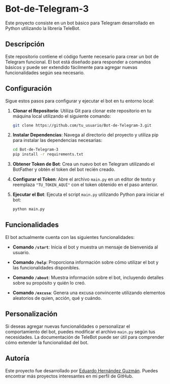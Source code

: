 # Bot-de-Telegram-3

Este proyecto consiste en un bot básico para Telegram desarrollado en Python utilizando la librería TeleBot.

## Descripción

Este repositorio contiene el código fuente necesario para crear un bot de Telegram funcional. El bot está diseñado para responder a comandos básicos y puede ser extendido fácilmente para agregar nuevas funcionalidades según sea necesario.

## Configuración

Sigue estos pasos para configurar y ejecutar el bot en tu entorno local:

1. **Clonar el Repositorio**: Utiliza Git para clonar este repositorio en tu máquina local utilizando el siguiente comando:

    ```bash
    git clone https://github.com/tu_usuario/Bot-de-Telegram-3.git
    ```

2. **Instalar Dependencias**: Navega al directorio del proyecto y utiliza pip para instalar las dependencias necesarias:

    ```bash
    cd Bot-de-Telegram-3
    pip install -r requirements.txt
    ```

3. **Obtener Token de Bot**: Crea un nuevo bot en Telegram utilizando el BotFather y obtén el token del bot recién creado.

4. **Configurar el Token**: Abre el archivo `main.py` en un editor de texto y reemplaza `"TU_TOKEN_AQUÍ"` con el token obtenido en el paso anterior.

5. **Ejecutar el Bot**: Ejecuta el script `main.py` utilizando Python para iniciar el bot:

    ```bash
    python main.py
    ```

## Funcionalidades

El bot actualmente cuenta con las siguientes funcionalidades:

- **Comando `/start`**: Inicia el bot y muestra un mensaje de bienvenida al usuario.

- **Comando `/help`**: Proporciona información sobre cómo utilizar el bot y las funcionalidades disponibles.

- **Comando `/about`**: Muestra información sobre el bot, incluyendo detalles sobre su propósito y quién lo creó.

- **Comando `/excusa`**: Genera una excusa convincente utilizando elementos aleatorios de quien, acción, qué y cuándo.

## Personalización

Si deseas agregar nuevas funcionalidades o personalizar el comportamiento del bot, puedes modificar el archivo `main.py` según tus necesidades. La documentación de TeleBot puede ser útil para comprender cómo extender la funcionalidad del bot.

## Autoría

Este proyecto fue desarrollado por [Eduardo Hernández Guzmán](https://github.com/EduardoHernandezGuzman). Puedes encontrar más proyectos interesantes en mi perfil de GitHub.
